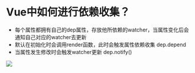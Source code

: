 #  Vue中如何进行依赖收集？
- 每个属性都拥有自己的dep属性，存放他所依赖的watcher，当属性变化后会通知自己对应的watcher去更新
- 默认在初始化时会调用render函数，此时会触发属性依赖收集 dep.depend
- 当属性发生修改时会触发watcher更新 dep.notify()

![](http://zhufengpeixun.com/jg-vue/assets/img/fow.34669a8f.png)